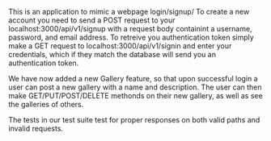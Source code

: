 This is an application to mimic a webpage login/signup/ To create a new account you need to send a POST request to your localhost:3000/api/v1/signup with a request body containint a username, password, and email address. To retreive you authentication token simply make a GET request to localhost:3000/api/v1/signin and enter your credentials, which if they match the database will send you an authentication token. 

We have now added a new Gallery feature, so that upon successful login a user can post a new gallery with a name and description. The user can then make GET/PUT/POST/DELETE methonds on their new gallery, as well as see the galleries of others. 

The tests in our test suite test for proper responses on both valid paths and invalid requests. 